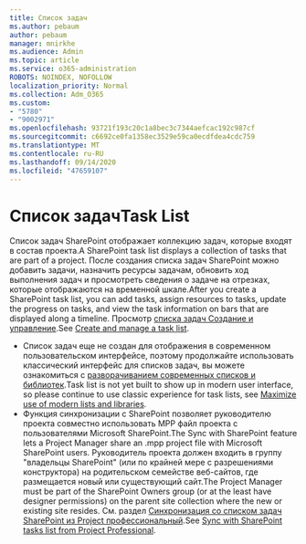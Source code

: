 ```yaml
---
title: Список задач
ms.author: pebaum
author: pebaum
manager: mnirkhe
ms.audience: Admin
ms.topic: article
ms.service: o365-administration
ROBOTS: NOINDEX, NOFOLLOW
localization_priority: Normal
ms.collection: Adm_O365
ms.custom:
- "5780"
- "9002971"
ms.openlocfilehash: 93721f193c20c1a8bec3c7344aefcac192c987cf
ms.sourcegitcommit: c6692ce0fa1358ec3529e59ca0ecdfdea4cdc759
ms.translationtype: MT
ms.contentlocale: ru-RU
ms.lasthandoff: 09/14/2020
ms.locfileid: "47659107"
---
```

# <a name="task-list"></a><span data-ttu-id="15e92-102">Список задач</span><span class="sxs-lookup"><span data-stu-id="15e92-102">Task List</span></span>

<span data-ttu-id="15e92-103">Список задач SharePoint отображает коллекцию задач, которые входят в состав проекта.</span><span class="sxs-lookup"><span data-stu-id="15e92-103">A SharePoint task list displays a collection of tasks that are part of a project.</span></span> <span data-ttu-id="15e92-104">После создания списка задач SharePoint можно добавить задачи, назначить ресурсы задачам, обновить ход выполнения задач и просмотреть сведения о задаче на отрезках, которые отображаются на временной шкале.</span><span class="sxs-lookup"><span data-stu-id="15e92-104">After you create a SharePoint task list, you can add tasks, assign resources to tasks, update the progress on tasks, and view the task information on bars that are displayed along a timeline.</span></span> <span data-ttu-id="15e92-105">Просмотр [списка задач Создание и управление](https://support.microsoft.com/office/466ad207-46fd-4c77-9af1-41bc23cec21a).</span><span class="sxs-lookup"><span data-stu-id="15e92-105">See [Create and manage a task list](https://support.microsoft.com/office/466ad207-46fd-4c77-9af1-41bc23cec21a).</span></span>  

-   <span data-ttu-id="15e92-106">Список задач еще не создан для отображения в современном пользовательском интерфейсе, поэтому продолжайте использовать классический интерфейс для списков задач, вы можете ознакомиться с [разворачиванием современных списков и библиотек](https://docs.microsoft.com/sharepoint/dev/transform/modernize-userinterface-lists-and-libraries).</span><span class="sxs-lookup"><span data-stu-id="15e92-106">Task list is not yet built to show up in modern user interface, so please continue to use classic experience for task lists, see [Maximize use of modern lists and libraries](https://docs.microsoft.com/sharepoint/dev/transform/modernize-userinterface-lists-and-libraries).</span></span>
-   <span data-ttu-id="15e92-107">Функция синхронизации с SharePoint позволяет руководителю проекта совместно использовать MPP файл проекта с пользователями Microsoft SharePoint.</span><span class="sxs-lookup"><span data-stu-id="15e92-107">The Sync with SharePoint feature lets a Project Manager share an .mpp project file with Microsoft SharePoint users.</span></span> <span data-ttu-id="15e92-108">Руководитель проекта должен входить в группу "владельцы SharePoint" (или по крайней мере с разрешениями конструктора) на родительском семействе веб-сайтов, где размещается новый или существующий сайт.</span><span class="sxs-lookup"><span data-stu-id="15e92-108">The Project Manager must be part of the SharePoint Owners group (or at the least have designer permissions) on the parent site collection where the new or existing site resides.</span></span> <span data-ttu-id="15e92-109">См. раздел [Синхронизация со списком задач SharePoint из Project профессиональный](https://docs.microsoft.com/office/troubleshoot/project/sync-with-tasks-from-project).</span><span class="sxs-lookup"><span data-stu-id="15e92-109">See [Sync with SharePoint tasks list from Project Professional](https://docs.microsoft.com/office/troubleshoot/project/sync-with-tasks-from-project).</span></span>